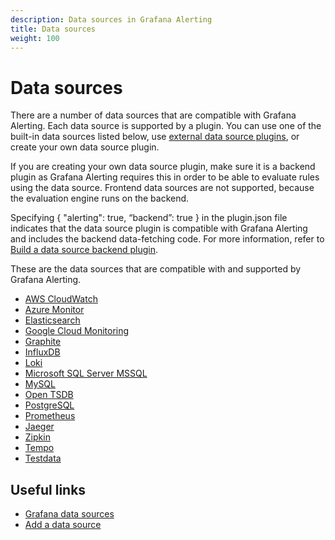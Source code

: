 ```yaml
---
description: Data sources in Grafana Alerting
title: Data sources
weight: 100
---
```


# Data sources

There are a number of data sources that are compatible with Grafana Alerting. Each data source is supported by a plugin. You can use one of the built-in data sources listed below, use [external data source plugins](https://grafana.com/grafana/plugins/?type=datasource), or create your own data source plugin.

If you are creating your own data source plugin, make sure it is a backend plugin as Grafana Alerting requires this in order to be able to evaluate rules using the data source. Frontend data sources are not supported, because the evaluation engine runs on the backend.

Specifying { "alerting": true, “backend”: true } in the plugin.json file indicates that the data source plugin is compatible with Grafana Alerting and includes the backend data-fetching code. For more information, refer to [Build a data source backend plugin](/tutorials/build-a-data-source-backend-plugin/).

These are the data sources that are compatible with and supported by Grafana Alerting.

- [AWS CloudWatch](https://grafana.com/docs/grafana/latest/datasources/aws-cloudwatch/)
- [Azure Monitor](https://grafana.com/docs/grafana/latest/datasources/azuremonitor/)
- [Elasticsearch](https://grafana.com/docs/grafana/latest/datasources/elasticsearch/)
- [Google Cloud Monitoring](https://grafana.com/docs/grafana/latest/datasources/google-cloud-monitoring/)
- [Graphite](https://grafana.com/docs/grafana/latest/datasources/graphite/)
- [InfluxDB](https://grafana.com/docs/grafana/latest/datasources/influxdb/)
- [Loki](https://grafana.com/docs/grafana/latest/datasources/loki/)
- [Microsoft SQL Server MSSQL](https://grafana.com/docs/grafana/latest/datasources/mssql/)
- [MySQL](https://grafana.com/docs/grafana/latest/datasources/mysql/)
- [Open TSDB](https://grafana.com/docs/grafana/latest/datasources/opentsdb/)
- [PostgreSQL](https://grafana.com/docs/grafana/latest/datasources/postgres/)
- [Prometheus](https://grafana.com/docs/grafana/latest/datasources/prometheus/)
- [Jaeger](https://grafana.com/docs/grafana/latest/datasources/jaeger/)
- [Zipkin](https://grafana.com/docs/grafana/latest/datasources/zipkin/)
- [Tempo](https://grafana.com/docs/grafana/latest/datasources/tempo/)
- [Testdata](https://grafana.com/docs/grafana/latest/datasources/testdata/)

## Useful links

- [Grafana data sources](https://grafana.com/docs/grafana/latest/datasources/)
- [Add a data source](https://grafana.com/docs/grafana/latest/datasources/add-a-data-source/)
